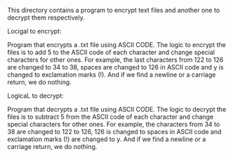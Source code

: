 This directory contains a program to encrypt text files and another one to decrypt them respectively. 

Locigal to encrypt:

Program that encrypts a .txt file using ASCII CODE. 
The logic to encrypt the files is to add 5 to the ASCII code of each character and change special characters for other ones. 
For example, the last characters from 122 to 126 are changed to 34 to 38, spaces are changed to 126 in ASCII code
and y is changed to exclamation marks (!).
And if we find a newline or a carriage return, we do nothing.

LogicaL to decrypt:

Program that decrypts a .txt file using ASCII CODE. 
The logic to decrypt the files is to subtract 5 from the ASCII code of each character and change special characters for other ones.
For example, the characters from 34 to 38 are changed to 122 to 126, 126 is changed to spaces in ASCII code
and exclamation marks (!) are changed to y.
And if we find a newline or a carriage return, we do nothing.